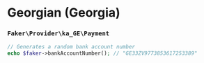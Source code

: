 # Georgian (Georgia)

### `Faker\Provider\ka_GE\Payment`

```php
// Generates a random bank account number
echo $faker->bankAccountNumber(); // "GE33ZV9773853617253389"
```
